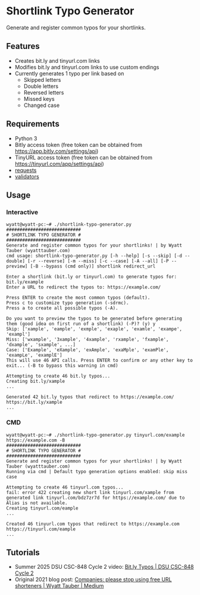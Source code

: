 # Shortlink Typo Generator
Generate and register common typos for your shortlinks.

## Features
* Creates bit.ly and tinyurl.com links
* Modifies bit.ly and tinyurl.com links to use custom endings
* Currently generates 1 typo per link based on
  * Skipped letters
  * Double letters
  * Reversed letters
  * Missed keys
  * Changed case

## Requirements
* Python 3
* Bitly access token (free token can be obtained from https://app.bitly.com/settings/api)
* TinyURL access token (free token can be obtained from https://tinyurl.com/app/settings/api)
* [requests](https://pypi.org/project/requests/)
* [validators](https://pypi.org/project/validators/)

## Usage

### Interactive
```
wyatt@wyatt-pc:~# ./shortlink-typo-generator.py
############################
# SHORTLINK TYPO GENERATOR #
############################
Generate and register common typos for your shortlinks! | by Wyatt Tauber (wyatttauber.com)
cmd usage: shortlink-typo-generator.py [-h --help] [-s --skip] [-d --double] [-r --reverse] [-m --miss] [-c --case] [-A --all] [-P --preview] [-B --bypass (cmd only)] shortlink redirect_url

Enter a shortlink (bit.ly or tinyurl.com) to generate typos for: bit.ly/example
Enter a URL to redirect the typos to: https://example.com/

Press ENTER to create the most common typos (default).
Press c to customize typo generation (-sdrmc).
Press a to create all possible typos (-A).

Do you want to preview the typos to be generated before generating them (good idea on first run of a shortlink) (-P)? (y) y
Skip: ['xample', 'eample', 'exmple', 'exaple', 'examle', 'exampe', 'exampl']
Miss: ['wxample', '3xample', '4xample', 'rxample', 'fxample', 'dxample', 'sxample', ...]
Case: ['Example', 'eXample', 'exAmple', 'exaMple', 'examPle', 'exampLe', 'examplE']
This will use 46 API calls. Press ENTER to confirm or any other key to exit... (-B to bypass this warning in cmd) 

Attempting to create 46 bit.ly typos...
Creating bit.ly/xample
...

Generated 42 bit.ly typos that redirect to https://example.com/
https://bit.ly/xample
...
```

### CMD
```
wyatt@wyatt-pc:~# ./shortlink-typo-generator.py tinyurl.com/example https://example.com -B
############################
# SHORTLINK TYPO GENERATOR #
############################
Generate and register common typos for your shortlinks! | by Wyatt Tauber (wyatttauber.com)
Running via cmd | Default typo generation options enabled: skip miss case 

Attempting to create 46 tinyurl.com typos...
fail: error 422 creating new short link tinyurl.com/xample from generated link tinyurl.com/bdz7zr7d for https://example.com/ due to Alias is not available.
Creating tinyurl.com/eample
...

Created 46 tinyurl.com typos that redirect to https://example.com
https://tinyurl.com/eample
...
```

## Tutorials
* Summer 2025 DSU CSC-848 Cycle 2 video: [Bit.ly Typos | DSU CSC-848 Cycle 2](https://youtu.be/3W7VICp06MI)
* Original 2021 blog post: [Companies: please stop using free URL shorteners | Wyatt Tauber | Medium](https://blog.wyatttauber.com/companies-please-stop-using-free-url-shorteners-especially-for-pii-forms-a32579e47b99)
